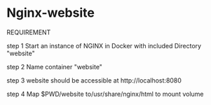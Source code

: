 # Nginx-website

REQUIREMENT 

step 1
Start an instance of NGINX in Docker with included Directory "website"

step 2 
Name container "website"

step 3 
website should be accessible at http://localhost:8080

step 4 
Map $PWD/website to/usr/share/nginx/html to mount volume 

